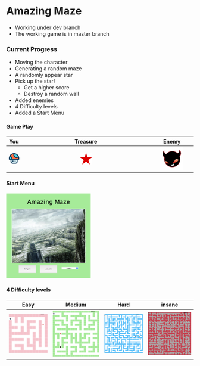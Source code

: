 # **Amazing Maze**
- Working under dev branch
- The working game is in master branch

### Current Progress
- Moving the character
- Generating a random maze
- A randomly appear star
- Pick up the star!
  - Get a higher score
  - Destroy a random wall
- Added enemies
- 4 Difficulty levels
- Added a Start Menu

#### Game Play
| You | Treasure | Enemy |
| :------: | :------: | :------:|
| <img src="img/mushroom.png" width="200%"> | <img src="img/star.png" width="10%">  |<img src="img/enemy.png" width="60%"> |

#### Start Menu
<img src="img/menu.png" width="45%">

#### 4 Difficulty levels
| Easy | Medium | Hard | insane |
| -------- | -------- | -------- | -------- |
| <img src="img/easy.png" width="100%"> | <img src="img/mid.png" width="100%"> | <img src="img/hard.png" width="100%"> | <img src="img/ins.png" width="100%"> |
